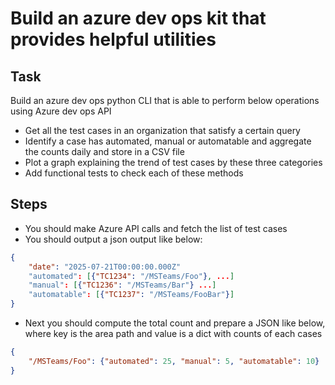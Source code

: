 # Build an azure dev ops kit that provides helpful utilities

## Task

Build an azure dev ops python CLI that is able to perform below operations using Azure dev ops API

- Get all the test cases in an organization that satisfy a certain query
- Identify a case has automated, manual or automatable and aggregate the counts daily and store in a CSV file
- Plot a graph explaining the trend of test cases by these three categories
- Add functional tests to check each of these methods

## Steps

- You should make Azure API calls and fetch the list of test cases
- You should output a json output like below:

```json
{
    "date": "2025-07-21T00:00:00.000Z"
    "automated": [{"TC1234": "/MSTeams/Foo"}, ...]
    "manual": [{"TC1236": "/MSTeams/Bar"} ...]
    "automatable": [{"TC1237": "/MSTeams/FooBar"}]
}
```

- Next you should compute the total count and prepare a JSON like below, where key is the area path and value is a dict with counts of each cases

```json
{
    "/MSTeams/Foo": {"automated": 25, "manual": 5, "automatable": 10}
}
```
